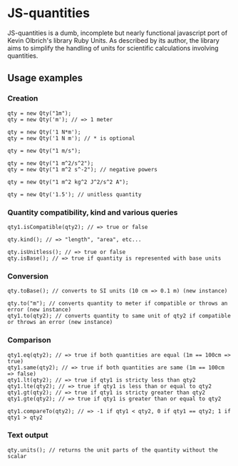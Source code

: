 JS-quantities
=============

JS-quantities is a dumb, incomplete but nearly functional javascript port of Kevin Olbrich's library Ruby Units. As described by its author, the library aims to simplify the handling of units for scientific calculations involving quantities.

Usage examples
-----
### Creation
    qty = new Qty("1m");
    qty = new Qty('m'); // => 1 meter
    
    qty = new Qty('1 N*m');
    qty = new Qty('1 N m'); // * is optional
    
    qty = new Qty("1 m/s");

    qty = new Qty("1 m^2/s^2");
    qty = new Qty("1 m^2 s^-2"); // negative powers
    
    qty = new Qty("1 m^2 kg^2 J^2/s^2 A");

    qty = new Qty('1.5'); // unitless quantity

### Quantity compatibility, kind and various queries
    qty1.isCompatible(qty2); // => true or false

    qty.kind(); // => "length", "area", etc...

    qty.isUnitless(); // => true or false
    qty.isBase(); // => true if quantity is represented with base units

### Conversion
    qty.toBase(); // converts to SI units (10 cm => 0.1 m) (new instance)

    qty.to("m"); // converts quantity to meter if compatible or throws an error (new instance)
    qty1.to(qty2); // converts quantity to same unit of qty2 if compatible or throws an error (new instance)

### Comparison
    qty1.eq(qty2); // => true if both quantities are equal (1m == 100cm => true)
    qty1.same(qty2); // => true if both quantities are same (1m == 100cm => false)
    qty1.lt(qty2); // => true if qty1 is stricty less than qty2
    qty1.lte(qty2); // => true if qty1 is less than or equal to qty2
    qty1.gt(qty2); // => true if qty1 is stricty greater than qty2
    qty1.gte(qty2); // => true if qty1 is greater than or equal to qty2

    qty1.compareTo(qty2); // => -1 if qty1 < qty2, 0 if qty1 == qty2; 1 if qty1 > qty2

### Text output
    qty.units(); // returns the unit parts of the quantity without the scalar
